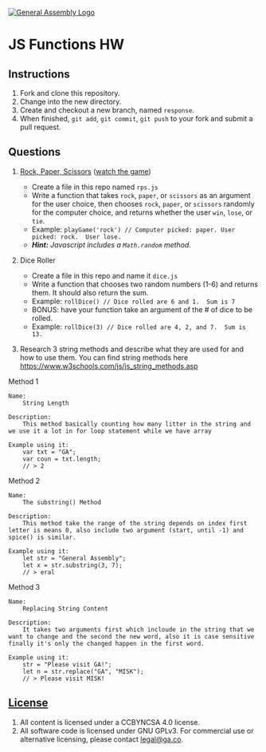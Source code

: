 [![General Assembly Logo](https://camo.githubusercontent.com/1a91b05b8f4d44b5bbfb83abac2b0996d8e26c92/687474703a2f2f692e696d6775722e636f6d2f6b6538555354712e706e67)](https://generalassemb.ly/education/web-development-immersive)

# JS Functions HW

## Instructions

1. Fork and clone this repository.
1. Change into the new directory.
1. Create and checkout a new branch, named `response`.
1. When finished, `git add`, `git commit`, `git push` to your fork and submit a pull request.

## Questions

1. [Rock, Paper, Scissors](https://en.wikipedia.org/wiki/Rock%E2%80%93paper%E2%80%93scissors) ([watch the game](https://www.youtube.com/watch?v=JtcHmiAcbZc))
    - Create a file in this repo named `rps.js`
    - Write a function that takes `rock`, `paper`, or `scissors` as an argument for the user choice, then chooses `rock`, `paper`, or `scissors` randomly for the computer choice, and returns whether the user `win`, `lose`, or `tie`.
    - Example: `playGame('rock') // Computer picked: paper. User picked: rock.  User lose.`
    - _**Hint:** Javascript includes a `Math.random` method._

2. Dice Roller
    - Create a file in this repo and name it `dice.js`
    - Write a function that chooses two random numbers (1-6) and returns them. It should also return the sum.
    - Example: `rollDice() // Dice rolled are 6 and 1.  Sum is 7`
    - BONUS: have your function take an argument of the # of dice to be rolled.
    - Example: `rollDice(3) // Dice rolled are 4, 2, and 7.  Sum is 13.`

3.  Research 3 string methods and describe what they are used for and how to use them.  You can find string methods here https://www.w3schools.com/js/js_string_methods.asp

Method 1
```
Name: 
    String Length

Description:
    This method basically counting how many litter in the string and we use it a lot in for loop statement while we have array

Example using it: 
    var txt = "GA";
    var coun = txt.length;
    // > 2
```

Method 2
```
Name: 
    The substring() Method

Description: 
    This method take the range of the string depends on index first letter is means 0, also include two argument (start, until -1) and spice() is similar.

Example using it:
    let str = "General Assembly";
    let x = str.substring(3, 7);
    // > eral
```

Method 3
```
Name: 
    Replacing String Content

Description: 
    It takes two arguments first which incloude in the string that we want to change and the second the new word, also it is case sensitive finally it's only the changed happen in the first word.

Example using it: 
    str = "Please visit GA!";
    let n = str.replace("GA", "MISK");
    // > Please visit MISK!
```

## [License](LICENSE)

1. All content is licensed under a CC­BY­NC­SA 4.0 license.
1. All software code is licensed under GNU GPLv3. For commercial use or
    alternative licensing, please contact legal@ga.co.
